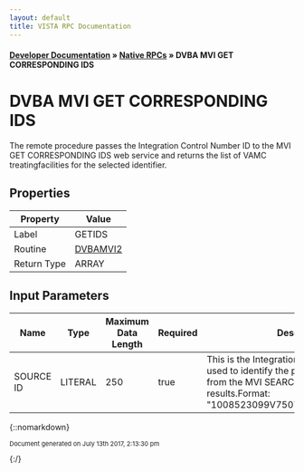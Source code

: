 ```yaml
---
layout: default
title: VISTA RPC Documentation
---
```


#### [Developer Documentation](../index) &#187; [Native RPCs](TableOfContents) &#187; DVBA MVI GET CORRESPONDING IDS<br/>
# DVBA MVI GET CORRESPONDING IDS

The remote procedure passes the Integration Control Number ID to the MVI GET CORRESPONDING IDS web service and returns the list of VAMC treatingfacilities for the selected identifier.

## Properties

Property | Value
--- | ---
Label | GETIDS
Routine | [DVBAMVI2](http://code.osehra.org/dox/Routine_DVBAMVI2_source.html)
Return Type | ARRAY


## Input Parameters

Name | Type | Maximum Data Length | Required | Description
--- | --- | --- | --- | ---
SOURCE ID | LITERAL | 250 | true | This is the Integration Control Number (ICN) used to identify the patientthat is selected from the MVI SEARCH PERSON web service results.Format:  &quot;1008523099V750710^NI^200M^USVHA^&quot;



{::nomarkdown} <br/><p style="font-size: 11px">Document generated on July 13th 2017, 2:13:30 pm</p>{:/}